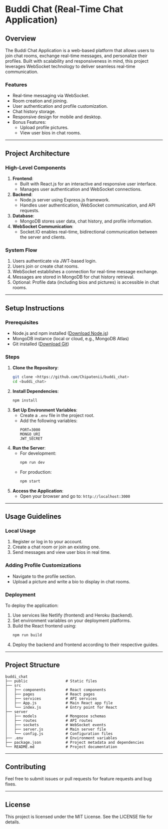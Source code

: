 # Buddi Chat (Real-Time Chat Application)

## Overview
The Buddi Chat Application is a web-based platform that allows users to join chat rooms, exchange real-time messages, and personalize their profiles. Built with scalability and responsiveness in mind, this project leverages WebSocket technology to deliver seamless real-time communication.

### Features
- Real-time messaging via WebSocket.
- Room creation and joining.
- User authentication and profile customization.
- Chat history storage.
- Responsive design for mobile and desktop.
- Bonus Features:
  - Upload profile pictures.
  - View user bios in chat rooms.

---

## Project Architecture
### High-Level Components
1. **Frontend**:
   - Built with React.js for an interactive and responsive user interface.
   - Manages user authentication and WebSocket connections.
2. **Backend**:
   - Node.js server using Express.js framework.
   - Handles user authentication, WebSocket communication, and API requests.
3. **Database**:
   - MongoDB stores user data, chat history, and profile information.
4. **WebSocket Communication**:
   - Socket.IO enables real-time, bidirectional communication between the server and clients.

### System Flow
1. Users authenticate via JWT-based login.
2. Users join or create chat rooms.
3. WebSocket establishes a connection for real-time message exchange.
4. Messages are stored in MongoDB for chat history retrieval.
5. Optional: Profile data (including bios and pictures) is accessible in chat rooms.

---

## Setup Instructions

### Prerequisites
- Node.js and npm installed ([Download Node.js](https://nodejs.org/))
- MongoDB instance (local or cloud, e.g., MongoDB Atlas)
- Git installed ([Download Git](https://git-scm.com/))

### Steps
1. **Clone the Repository**:
   ```bash
   git clone <https://github.com/Chipatenii/buddi_chat>
   cd <buddi_chat>
   ```
2. **Install Dependencies**:
   ```bash
   npm install
   ```
3. **Set Up Environment Variables**:
   - Create a `.env` file in the project root.
   - Add the following variables:
     ```env
     PORT=3000
     MONGO_URI
     JWT_SECRET
     ```
4. **Run the Server**:
   - For development:
     ```bash
     npm run dev
     ```
   - For production:
     ```bash
     npm start
     ```
5. **Access the Application**:
   - Open your browser and go to: `http://localhost:3000`

---

## Usage Guidelines

### Local Usage
1. Register or log in to your account.
2. Create a chat room or join an existing one.
3. Send messages and view user bios in real time.

### Adding Profile Customizations
- Navigate to the profile section.
- Upload a picture and write a bio to display in chat rooms.

### Deployment
To deploy the application:
1. Use services like Netlify (frontend) and Heroku (backend).
2. Set environment variables on your deployment platforms.
3. Build the React frontend using:
   ```bash
   npm run build
   ```
4. Deploy the backend and frontend according to their respective guides.

---

## Project Structure
```
buddi_chat
├── public                 # Static files
├── src
│   ├── components         # React components
│   ├── pages              # React pages
│   ├── services           # API services
│   ├── App.js             # Main React app file
│   └── index.js           # Entry point for React
├── server
│   ├── models             # Mongoose schemas
│   ├── routes             # API routes
│   ├── sockets            # WebSocket events
│   ├── server.js          # Main server file
│   └── config.js          # Configuration files
├── .env                   # Environment variables
├── package.json           # Project metadata and dependencies
└── README.md              # Project documentation
```

---

## Contributing
Feel free to submit issues or pull requests for feature requests and bug fixes.

---

## License
This project is licensed under the MIT License. See the LICENSE file for details.
